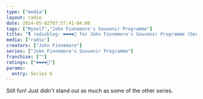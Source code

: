 ```yaml
---
type: ["media"]
layout: radio
date: 2024-05-02T07:57:41-04:00
tags: ["Myself","John Finnemore's Souvenir Programme"]
title: "🎙️ radioblog: ❤️❤️❤️❤️🖤 for John Finnemore's Souvenir Programme (Series 6)"
media: ["radio"]
creators: ["John Finnemore"]
series: ["John Finnemore's Souvenir Programme"]
franchise: [""]
ratings: ["❤️❤️❤️❤️🖤"]
params:
  entry: Series 6
---
```

Still fun! Just didn't stand out as much as some of the other series.
